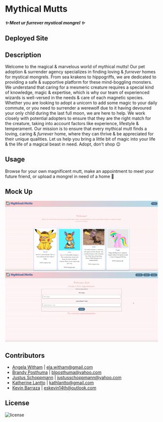# Mythical Mutts

#### *✨ Meet ur furrever mystical mongrel ✨*

## Deployed Site

## Description

Welcome to the magical & marvelous world of mythical mutts! Our pet adoption & surrender agency specializes in finding loving & *furrever* homes for mystical mongrels. From sea krakens to hippogriffs, we are dedicated to providing a safe & supportive platform for these mind-boggling monsters. We understand that caring for a mesmeric creature requires a special kind of knowledge, magic & expertise, which is why our team of experienced wizards is well-versed in the needs & care of each magnetic species. Whether you are looking to adopt a unicorn to add some magic to your daily commute, or you need to surrender a werewolf due to it having devoured your only child during the last full moon, we are here to help. We work closely with potential adopters to ensure that they are the right match for the creature, taking into account factors like experience, lifestyle & temperament. Our mission is to ensure that every mythical mutt finds a loving, caring & *furrever* home, where they can thrive & be appreciated for their unique qualities. Let us help you bring a little bit of magic into your life & the life of a magical beast in need. Adopt, don't shop 😉

## Usage
Browse for your own magnificent mutt, make an appointment to meet your future friend, or upload a mongrel in need of a home 🦄

## Mock Up
![Alt text](images/welcomepage.png)
![Alt text](images/signin.png) 


## Contributors
* [Angela Witham](https://github.com/elawilliam) | ela.witham@gmail.com
* [Brandy Posthuma](https://github.com/Brandy-Posthuma) | blposthuma@yahoo.com
* [Justus Schoppmann](https://github.com/Azurelo) | justusschoppmann@yahoo.com
* [Katherine Lantto](https://github.com/kthlnt) | kathlantto@gmail.com
* [Kevin Barraza](https://github.com/eskevin14th) | eskevin14th@outlook.com


## License
![license](https://img.shields.io/badge/license-ISC-blue)
